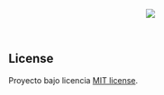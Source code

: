 <p align="center"><img src="https://laravel.com/assets/img/components/logo-laravel.svg"></p><br>

## License

Proyecto bajo licencia [MIT license](http://opensource.org/licenses/MIT).
